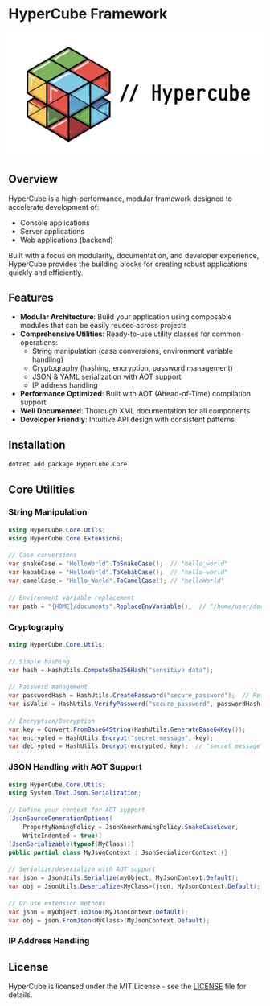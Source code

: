 # HyperCube Framework

![](images/hypercube_cover.png)

## Overview

HyperCube is a high-performance, modular framework designed to accelerate development of:

- Console applications
- Server applications
- Web applications (backend)

Built with a focus on modularity, documentation, and developer experience, HyperCube provides the building blocks for
creating robust applications quickly and efficiently.

## Features

- **Modular Architecture**: Build your application using composable modules that can be easily reused across projects
- **Comprehensive Utilities**: Ready-to-use utility classes for common operations:
    - String manipulation (case conversions, environment variable handling)
    - Cryptography (hashing, encryption, password management)
    - JSON & YAML serialization with AOT support
    - IP address handling
- **Performance Optimized**: Built with AOT (Ahead-of-Time) compilation support
- **Well Documented**: Thorough XML documentation for all components
- **Developer Friendly**: Intuitive API design with consistent patterns

## Installation

```bash
dotnet add package HyperCube.Core
```

## Core Utilities

### String Manipulation

```csharp
using HyperCube.Core.Utils;
using HyperCube.Core.Extensions;

// Case conversions
var snakeCase = "HelloWorld".ToSnakeCase();  // "hello_world"
var kebabCase = "HelloWorld".ToKebabCase();  // "hello-world"
var camelCase = "Hello_World".ToCamelCase(); // "helloWorld"

// Environment variable replacement
var path = "{HOME}/documents".ReplaceEnvVariable();  // "/home/user/documents"
```

### Cryptography

```csharp
using HyperCube.Core.Utils;

// Simple hashing
var hash = HashUtils.ComputeSha256Hash("sensitive data");

// Password management
var passwordHash = HashUtils.CreatePassword("secure_password");  // Returns "Hash:Salt"
var isValid = HashUtils.VerifyPassword("secure_password", passwordHash);  // true

// Encryption/Decryption
var key = Convert.FromBase64String(HashUtils.GenerateBase64Key());
var encrypted = HashUtils.Encrypt("secret message", key);
var decrypted = HashUtils.Decrypt(encrypted, key);  // "secret message"
```

### JSON Handling with AOT Support

```csharp
using HyperCube.Core.Utils;
using System.Text.Json.Serialization;

// Define your context for AOT support
[JsonSourceGenerationOptions(
    PropertyNamingPolicy = JsonKnownNamingPolicy.SnakeCaseLower,
    WriteIndented = true)]
[JsonSerializable(typeof(MyClass))]
public partial class MyJsonContext : JsonSerializerContext {}

// Serialize/deserialize with AOT support
var json = JsonUtils.Serialize(myObject, MyJsonContext.Default);
var obj = JsonUtils.Deserialize<MyClass>(json, MyJsonContext.Default);

// Or use extension methods
var json = myObject.ToJson(MyJsonContext.Default);
var obj = json.FromJson<MyClass>(MyJsonContext.Default);
```

### IP Address Handling

## License

HyperCube is licensed under the MIT License - see the [LICENSE](LICENSE) file for details.